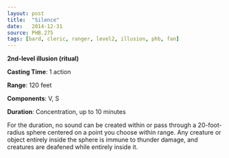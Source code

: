 ```yaml
---
layout: post
title:  "Silence"
date:   2014-12-31
source: PHB.275
tags: [bard, cleric, ranger, level2, illusion, phb, fan]
---
```


**2nd-level illusion (ritual)**

**Casting Time**: 1 action

**Range**: 120 feet

**Components**: V, S

**Duration**: Concentration, up to 10 minutes

For the duration, no sound can be created within or pass through a 20-foot-radius sphere centered on a point you choose within range. Any creature or object entirely inside the sphere is immune to thunder damage, and creatures are deafened while entirely inside it.
